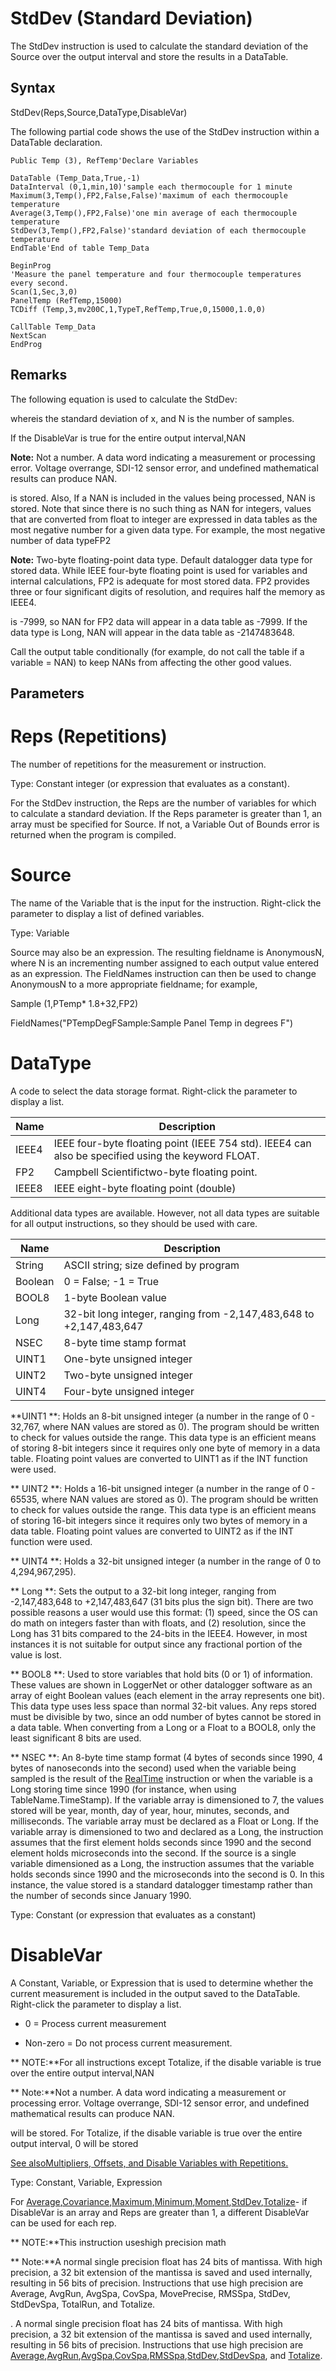 # StdDev (Standard Deviation)

The StdDev instruction is used to calculate the standard deviation of the Source over the output interval and store the results in a DataTable.

## Syntax

StdDev(Reps,Source,DataType,DisableVar)

The following partial code shows the use of the StdDev instruction within a DataTable declaration.

```
Public Temp (3), RefTemp'Declare Variables

DataTable (Temp_Data,True,-1)
DataInterval (0,1,min,10)'sample each thermocouple for 1 minute
Maximum(3,Temp(),FP2,False,False)'maximum of each thermocouple temperature
Average(3,Temp(),FP2,False)'one min average of each thermocouple temperature
StdDev(3,Temp(),FP2,False)'standard deviation of each thermocouple temperature
EndTable'End of table Temp_Data

BeginProg
'Measure the panel temperature and four thermocouple temperatures every second.
Scan(1,Sec,3,0)
PanelTemp (RefTemp,15000)
TCDiff (Temp,3,mv200C,1,TypeT,RefTemp,True,0,15000,1.0,0)

CallTable Temp_Data
NextScan
EndProg
```

## Remarks

The following equation is used to calculate the StdDev:

whereis the standard deviation of x, and N is the number of samples.

If the DisableVar is true for the entire output interval,NAN

**Note:** Not a number. A data word indicating a measurement or processing error. Voltage overrange, SDI-12 sensor error, and undefined mathematical results can produce NAN.

is stored. Also, If a NAN is included in the values being processed, NAN is stored. Note that since there is no such thing as NAN for integers, values that are converted from float to integer are expressed in data tables as the most negative number for a given data type. For example, the most negative number of data typeFP2

**Note:** Two-byte floating-point data type. Default datalogger data type for stored data. While IEEE four-byte floating point is used for variables and internal calculations, FP2 is adequate for most stored data. FP2 provides three or four significant digits of resolution, and requires half the memory as IEEE4.

is -7999, so NAN for FP2 data will appear in a data table as -7999. If the data type is Long, NAN will appear in the data table as -2147483648.

Call the output table conditionally (for example, do not call the table if a variable = NAN) to keep NANs from affecting the other good values.

## Parameters

# Reps (Repetitions)

The number of repetitions for the measurement or instruction.

Type: Constant integer (or expression that evaluates as a constant).

For the StdDev instruction, the Reps are the number of variables for which to calculate a standard deviation. If the Reps parameter is greater than 1, an array must be specified for Source. If not, a Variable Out of Bounds error is returned when the program is compiled.

# Source

The name of the Variable that is the input for the instruction. Right-click the parameter to display a list of defined variables.

Type: Variable

Source may also be an expression. The resulting fieldname is AnonymousN, where N is an incrementing number assigned to each output value entered as an expression. The FieldNames instruction can then be used to change AnonymousN to a more appropriate fieldname; for example,

Sample (1,PTemp\* 1.8+32,FP2)

FieldNames("PTempDegFSample:Sample Panel Temp in degrees F")

# DataType

A code to select the data storage format. Right-click the parameter to display a list.

| Name  | Description                                                                                        |
| ----- | -------------------------------------------------------------------------------------------------- |
| IEEE4 | IEEE four-byte floating point (IEEE 754 std). IEEE4 can also be specified using the keyword FLOAT. |
| FP2   | Campbell Scientifictwo-byte floating point.                                                        |
| IEEE8 | IEEE eight-byte floating point (double)                                                            |

Additional data types are available. However, not all data types are suitable for all output instructions, so they should be used with care.

| Name    | Description                                                        |
| ------- | ------------------------------------------------------------------ |
| String  | ASCII string; size defined by program                              |
| Boolean | 0 = False; -1 = True                                               |
| BOOL8   | 1-byte Boolean value                                               |
| Long    | 32-bit long integer, ranging from -2,147,483,648 to +2,147,483,647 |
| NSEC    | 8-byte time stamp format                                           |
| UINT1   | One-byte unsigned integer                                          |
| UINT2   | Two-byte unsigned integer                                          |
| UINT4   | Four-byte unsigned integer                                         |

**UINT1 **: Holds an 8-bit unsigned integer (a number in the range of 0 - 32,767, where NAN values are stored as 0). The program should be written to check for values outside the range. This data type is an efficient means of storing 8-bit integers since it requires only one byte of memory in a data table. Floating point values are converted to UINT1 as if the INT function were used.

** UINT2 **: Holds a 16-bit unsigned integer (a number in the range of 0 - 65535, where NAN values are stored as 0). The program should be written to check for values outside the range. This data type is an efficient means of storing 16-bit integers since it requires only two bytes of memory in a data table. Floating point values are converted to UINT2 as if the INT function were used.

** UINT4 **: Holds a 32-bit unsigned integer (a number in the range of 0 to 4,294,967,295).

** Long **: Sets the output to a 32-bit long integer, ranging from -2,147,483,648 to +2,147,483,647 (31 bits plus the sign bit). There are two possible reasons a user would use this format: (1) speed, since the OS can do math on integers faster than with floats, and (2) resolution, since the Long has 31 bits compared to the 24-bits in the IEEE4. However, in most instances it is not suitable for output since any fractional portion of the value is lost.

** BOOL8 **: Used to store variables that hold bits (0 or 1) of information. These values are shown in LoggerNet or other datalogger software as an array of eight Boolean values (each element in the array represents one bit). This data type uses less space than normal 32-bit values. Any reps stored must be divisible by two, since an odd number of bytes cannot be stored in a data table. When converting from a Long or a Float to a BOOL8, only the least significant 8 bits are used.

** NSEC **: An 8-byte time stamp format (4 bytes of seconds since 1990, 4 bytes of nanoseconds into the second) used when the variable being sampled is the result of the [RealTime](realtime.md) instruction or when the variable is a Long storing time since 1990 (for instance, when using TableName.TimeStamp). If the variable array is dimensioned to 7, the values stored will be year, month, day of year, hour, minutes, seconds, and milliseconds. The variable array must be declared as a Float or Long. If the variable array is dimensioned to two and declared as a Long, the instruction assumes that the first element holds seconds since 1990 and the second element holds microseconds into the second. If the source is a single variable dimensioned as a Long, the instruction assumes that the variable holds seconds since 1990 and the microseconds into the second is 0. In this instance, the value stored is a standard datalogger timestamp rather than the number of seconds since January 1990.

Type: Constant (or expression that evaluates as a constant)

# DisableVar

A Constant, Variable, or Expression that is used to determine whether the current measurement is included in the output saved to the DataTable. Right-click the parameter to display a list.

- 0 = Process current measurement

- Non-zero = Do not process current measurement.

** NOTE:**For all instructions except Totalize, if the disable variable is true over the entire output interval,NAN

** Note:**Not a number. A data word indicating a measurement or processing error. Voltage overrange, SDI-12 sensor error, and undefined mathematical results can produce NAN.

will be stored. For Totalize, if the disable variable is true over the entire output interval, 0 will be stored

[See alsoMultipliers, Offsets, and Disable Variables with Repetitions.](../Info/multipliersoffsets.md)

Type: Constant, Variable, Expression

For [Average](average.md),[Covariance](covariance.md),[Maximum](maximum.md),[Minimum](minimum.md),[Moment](moment.md),[StdDev](#),[Totalize](totalize.md)- if DisableVar is an array and Reps are greater than 1, a different DisableVar can be used for each rep.

** NOTE:**This instruction useshigh precision math

** Note:**A normal single precision float has 24 bits of mantissa. With high precision, a 32 bit extension of the mantissa is saved and used internally, resulting in 56 bits of precision. Instructions that use high precision are Average, AvgRun, AvgSpa, CovSpa, MovePrecise, RMSSpa, StdDev, StdDevSpa, TotalRun, and Totalize.

. A normal single precision float has 24 bits of mantissa. With high precision, a 32 bit extension of the mantissa is saved and used internally, resulting in 56 bits of precision. Instructions that use high precision are [Average](average.md),[AvgRun](avgrun.md),[AvgSpa](#),[CovSpa](covspa.md),[RMSSpa](rmsspa.md),[StdDev](#),[StdDevSpa](stddevspa.md), and [Totalize](totalize.md).
